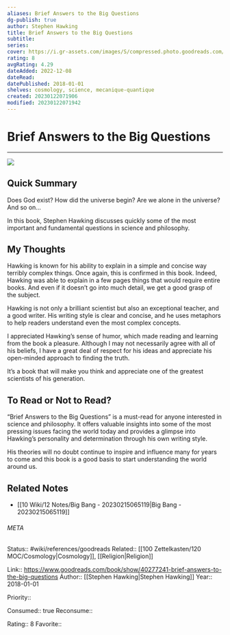 ```yaml
---
aliases: Brief Answers to the Big Questions
dg-publish: true
author: Stephen Hawking
title: Brief Answers to the Big Questions
subtitle: 
series: 
cover: https://i.gr-assets.com/images/S/compressed.photo.goodreads.com/books/1536862019l/40277241.jpg
rating: 8
avgRating: 4.29
dateAdded: 2022-12-08
dateRead: 
datePublished: 2018-01-01
shelves: cosmology, science, mecanique-quantique
created: 20230122071906
modified: 20230122071942
---
```

# Brief Answers to the Big Questions
---
![](https://i.gr-assets.com/images/S/compressed.photo.goodreads.com/books/1536862019l/40277241.jpg)


## Quick Summary

Does God exist? How did the universe begin? Are we alone in the universe? And so on…

In this book, Stephen Hawking discusses quickly some of the most important and fundamental questions in science and philosophy.

## My Thoughts

Hawking is known for his ability to explain in a simple and concise way terribly complex things. Once again, this is confirmed in this book. Indeed, Hawking was able to explain in a few pages things that would require entire books. And even if it doesn’t go into much detail, we get a good grasp of the subject.

Hawking is not only a brilliant scientist but also an exceptional teacher, and a good writer. His writing style is clear and concise, and he uses metaphors to help readers understand even the most complex concepts.

I appreciated Hawking’s sense of humor, which made reading and learning from the book a pleasure. Although I may not necessarily agree with all of his beliefs, I have a great deal of respect for his ideas and appreciate his open-minded approach to finding the truth.

It’s a book that will make you think and appreciate one of the greatest scientists of his generation.

## To Read or Not to Read?

“Brief Answers to the Big Questions” is a must-read for anyone interested in science and philosophy. It offers valuable insights into some of the most pressing issues facing the world today and provides a glimpse into Hawking’s personality and determination through his own writing style.

His theories will no doubt continue to inspire and influence many for years to come and this book is a good basis to start understanding the world around us.


## Related Notes
- [[10 Wiki/12 Notes/Big Bang - 20230215065119\|Big Bang - 20230215065119]]




###### META
Status:: #wiki/references/goodreads
Related:: [[100 Zettelkasten/120 MOC/Cosmology\|Cosmology]], [[Religion\|Religion]]

Link:: https://www.goodreads.com/book/show/40277241-brief-answers-to-the-big-questions
Author:: [[Stephen Hawking\|Stephen Hawking]]
Year:: 2018-01-01

Priority:: 

Consumed:: true
Reconsume:: 

Rating:: 8
Favorite:: 
